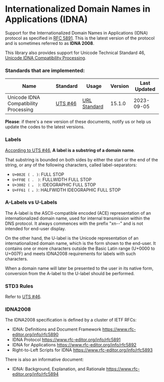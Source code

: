 # Internationalized Domain Names in Applications (IDNA)

Support for the Internationalized Domain Names in
Applications (IDNA) protocol as specified in [RFC 5891](https://tools.ietf.org/html/rfc5891). This is the latest version
of the protocol and is sometimes referred to as **IDNA 2008**.

This library also provides support for Unicode Technical
Standard 46, [Unicode IDNA Compatibility Processing](https://unicode.org/reports/tr46/).

### Standards that are implemented:

| Name                                  | Standard                                                     | Usage                        | Version | Last Updated |
|---------------------------------------|--------------------------------------------------------------|------------------------------|---------|--------------|
| Unicode IDNA Compatibility Processing | [UTS #46](https://www.unicode.org/reports/tr46/tr46-31.html) | [URL Standard](../README.md) | 15.1.0  | 2023-09-05   |

**Please**: if there's a new version of these documents, notify us or help us update the codes to the latest versions.

### Labels

[According to UTS #46](https://www.unicode.org/reports/tr46/#Notation), **A label is a substring of a domain name**.

That substring is bounded on both sides by either the start or the end of the string,
or any of the following characters, called label-separators:

- `U+002E ( . )`:  FULL STOP
- `U+FF0E ( ． )`: FULLWIDTH FULL STOP
- `U+3002 ( 。 )`: IDEOGRAPHIC FULL STOP
- `U+FF61 ( ｡ )`:  HALFWIDTH IDEOGRAPHIC FULL STOP

### A-Labels vs U-Labels

The A-label is the ASCII-compatible encoded (ACE) representation of an
internationalized domain name, used for internal transmission within the DNS protocol. It always commences with the
prefix "xn--" and is not intended for end-user display.

On the other hand, the U-label is the Unicode representation of
an internationalized domain name, which is the form shown to the end-user.
It contains one or more characters outside the Basic Latin range (U+0000 to U+007F) and
meets IDNA2008 requirements for labels with such characters.

When a domain name will later be presented to the user in its native form, conversion from the A-label to the U-label
should be performed.

### STD3 Rules

Refer to [UTS #46](https://www.unicode.org/reports/tr46/#STD3_Rules).

### IDNA2008

The IDNA2008 specification is defined by a cluster of IETF RFCs:

- IDNA: Definitions and Document Framework
  https://www.rfc-editor.org/info/rfc5890
- IDNA Protocol
  https://www.rfc-editor.org/info/rfc5891
- IDNA for Applications
  https://www.rfc-editor.org/info/rfc5892
- Right-to-Left Scripts for IDNA
  https://www.rfc-editor.org/info/rfc5893

There is also an informative document:

- IDNA: Background, Explanation, and Rationale
  https://www.rfc-editor.org/info/rfc5894
